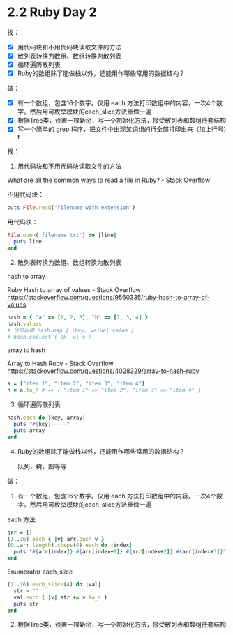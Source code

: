 # 2.2 Ruby Day 2

找：

- [x] 用代码块和不用代码块读取文件的方法
- [x] 散列表转换为数组、数组转换为散列表
- [x] 循环遍历散列表
- [x] Ruby的数组除了能做栈以外，还能用作哪些常用的数据结构？

做：

- [x] 有一个数组，包含16个数字。仅用 each 方法打印数组中的内容，一次4个数字。然后用可枚举模块的each_slice方法重做一遍
- [x] 根据Tree类，设置一棵新树，写一个初始化方法，接受散列表和数组嵌套结构
- [x] 写一个简单的 grep 程序，把文件中出现某词组的行全部打印出来（加上行号）t

找：

1. 用代码块和不用代码块读取文件的方法

[What are all the common ways to read a file in Ruby? - Stack Overflow](https://stackoverflow.com/questions/5545068/what-are-all-the-common-ways-to-read-a-file-in-ruby) 

不用代码块：

```ruby
puts File.read('filename with extension')
```

用代码块：

```ruby
File.open('filename.txt') do |line|
  puts line
end
```

2. 散列表转换为数组、数组转换为散列表

hash to array

Ruby Hash to array of values - Stack Overflow
https://stackoverflow.com/questions/9560335/ruby-hash-to-array-of-values

```ruby
hash = { "a" => [1, 2, 3], "b" => [2, 3, 4] }
hash.values
# 也可以用 hash.map { |key, value| value }
# hash.collect { |k, v| v }
```

array to hash

Array to Hash Ruby - Stack Overflow
https://stackoverflow.com/questions/4028329/array-to-hash-ruby

```ruby
a = ["item 1", "item 2", "item 3", "item 4"]
h = a.to_h # => { "item 1" => "item 2", "item 3" => "item 4" }
```

3. 循环遍历散列表

```ruby
hash.each do |key, array|
  puts "#{key}-----"
  puts array
end
```

4. Ruby的数组除了能做栈以外，还能用作哪些常用的数据结构？

   队列，树，图等等

做：

1. 有一个数组，包含16个数字。仅用 each 方法打印数组中的内容，一次4个数字。然后用可枚举模块的each_slice方法重做一遍

each 方法

```ruby
arr = []
(1..16).each { |v| arr.push v }
(0..arr.length).steps(4).each do |index|
  puts "#{arr[index]} #{arr[index+1]} #{arr[index+2]} #{arr[index+3]}"
end
```

Enumerator each_slice

```ruby
(1..16).each_slice(4) do |val|
  str = ""
  val.each { |v| str += v.to_s }
  puts str
end

```

2. 根据Tree类，设置一棵新树，写一个初始化方法，接受散列表和数组嵌套结构



